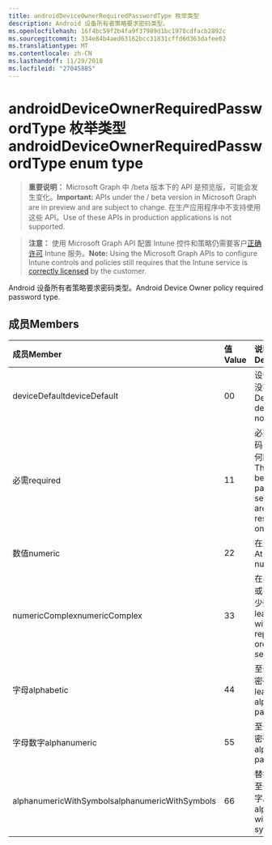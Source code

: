 ```yaml
---
title: androidDeviceOwnerRequiredPasswordType 枚举类型
description: Android 设备所有者策略要求密码类型。
ms.openlocfilehash: 16f4bc59f2b4fa9f37989d1bc1978cdfacb2892c
ms.sourcegitcommit: 334e84b4aed63162bcc31831cffd6d363dafee02
ms.translationtype: MT
ms.contentlocale: zh-CN
ms.lasthandoff: 11/29/2018
ms.locfileid: "27045885"
---
```

# <a name="androiddeviceownerrequiredpasswordtype-enum-type"></a><span data-ttu-id="d75a7-103">androidDeviceOwnerRequiredPasswordType 枚举类型</span><span class="sxs-lookup"><span data-stu-id="d75a7-103">androidDeviceOwnerRequiredPasswordType enum type</span></span>

> <span data-ttu-id="d75a7-104">**重要说明：** Microsoft Graph 中 /beta 版本下的 API 是预览版，可能会发生变化。</span><span class="sxs-lookup"><span data-stu-id="d75a7-104">**Important:** APIs under the / beta version in Microsoft Graph are in preview and are subject to change.</span></span> <span data-ttu-id="d75a7-105">在生产应用程序中不支持使用这些 API。</span><span class="sxs-lookup"><span data-stu-id="d75a7-105">Use of these APIs in production applications is not supported.</span></span>

> <span data-ttu-id="d75a7-106">**注意：** 使用 Microsoft Graph API 配置 Intune 控件和策略仍需要客户[正确许可](https://go.microsoft.com/fwlink/?linkid=839381) Intune 服务。</span><span class="sxs-lookup"><span data-stu-id="d75a7-106">**Note:** Using the Microsoft Graph APIs to configure Intune controls and policies still requires that the Intune service is [correctly licensed](https://go.microsoft.com/fwlink/?linkid=839381) by the customer.</span></span>

<span data-ttu-id="d75a7-107">Android 设备所有者策略要求密码类型。</span><span class="sxs-lookup"><span data-stu-id="d75a7-107">Android Device Owner policy required password type.</span></span>
## <a name="members"></a><span data-ttu-id="d75a7-108">成员</span><span class="sxs-lookup"><span data-stu-id="d75a7-108">Members</span></span>
|<span data-ttu-id="d75a7-109">成员</span><span class="sxs-lookup"><span data-stu-id="d75a7-109">Member</span></span>|<span data-ttu-id="d75a7-110">值</span><span class="sxs-lookup"><span data-stu-id="d75a7-110">Value</span></span>|<span data-ttu-id="d75a7-111">说明</span><span class="sxs-lookup"><span data-stu-id="d75a7-111">Description</span></span>|
|:---|:---|:---|
|<span data-ttu-id="d75a7-112">deviceDefault</span><span class="sxs-lookup"><span data-stu-id="d75a7-112">deviceDefault</span></span>|<span data-ttu-id="d75a7-113">0</span><span class="sxs-lookup"><span data-stu-id="d75a7-113">0</span></span>|<span data-ttu-id="d75a7-114">设备默认值，没有用途。</span><span class="sxs-lookup"><span data-stu-id="d75a7-114">Device default value, no intent.</span></span>|
|<span data-ttu-id="d75a7-115">必需</span><span class="sxs-lookup"><span data-stu-id="d75a7-115">required</span></span>|<span data-ttu-id="d75a7-116">1</span><span class="sxs-lookup"><span data-stu-id="d75a7-116">1</span></span>|<span data-ttu-id="d75a7-117">必须有一密码，但没有任何限制类型。</span><span class="sxs-lookup"><span data-stu-id="d75a7-117">There must be a password set, but there are no restrictions on type.</span></span>|
|<span data-ttu-id="d75a7-118">数值</span><span class="sxs-lookup"><span data-stu-id="d75a7-118">numeric</span></span>|<span data-ttu-id="d75a7-119">2</span><span class="sxs-lookup"><span data-stu-id="d75a7-119">2</span></span>|<span data-ttu-id="d75a7-120">在至少数值。</span><span class="sxs-lookup"><span data-stu-id="d75a7-120">At least numeric.</span></span>|
|<span data-ttu-id="d75a7-121">numericComplex</span><span class="sxs-lookup"><span data-stu-id="d75a7-121">numericComplex</span></span>|<span data-ttu-id="d75a7-122">3</span><span class="sxs-lookup"><span data-stu-id="d75a7-122">3</span></span>|<span data-ttu-id="d75a7-123">在与没有重复或有序序列至少数值。</span><span class="sxs-lookup"><span data-stu-id="d75a7-123">At least numeric with no repeating or ordered sequences.</span></span>|
|<span data-ttu-id="d75a7-124">字母</span><span class="sxs-lookup"><span data-stu-id="d75a7-124">alphabetic</span></span>|<span data-ttu-id="d75a7-125">4</span><span class="sxs-lookup"><span data-stu-id="d75a7-125">4</span></span>|<span data-ttu-id="d75a7-126">至少字母数字密码。</span><span class="sxs-lookup"><span data-stu-id="d75a7-126">At least alphabetic password.</span></span>|
|<span data-ttu-id="d75a7-127">字母数字</span><span class="sxs-lookup"><span data-stu-id="d75a7-127">alphanumeric</span></span>|<span data-ttu-id="d75a7-128">5</span><span class="sxs-lookup"><span data-stu-id="d75a7-128">5</span></span>|<span data-ttu-id="d75a7-129">至少字母数字密码</span><span class="sxs-lookup"><span data-stu-id="d75a7-129">At least alphanumeric password</span></span>|
|<span data-ttu-id="d75a7-130">alphanumericWithSymbols</span><span class="sxs-lookup"><span data-stu-id="d75a7-130">alphanumericWithSymbols</span></span>|<span data-ttu-id="d75a7-131">6</span><span class="sxs-lookup"><span data-stu-id="d75a7-131">6</span></span>|<span data-ttu-id="d75a7-132">替换为长划线至少字母数字。</span><span class="sxs-lookup"><span data-stu-id="d75a7-132">At least alphanumeric with symbols.</span></span>|





